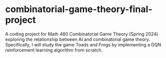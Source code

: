 # combinatorial-game-theory-final-project
A coding project for Math 480 Combinatorial Game Theory (Spring 2024) exploring the relationship between AI and combinatorial game theory. Specifically, I will study the game Toads and Frogs by implementing a DQN reinforcement learning algorithm from scratch.
